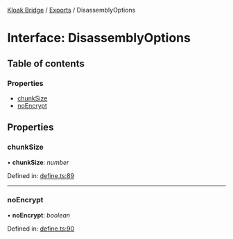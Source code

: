 [Kloak Bridge](../README.md) / [Exports](../modules.md) / DisassemblyOptions

# Interface: DisassemblyOptions

## Table of contents

### Properties

- [chunkSize](disassemblyoptions.md#chunksize)
- [noEncrypt](disassemblyoptions.md#noencrypt)

## Properties

### chunkSize

• **chunkSize**: *number*

Defined in: [define.ts:89](https://github.com/CoNET-project/kloak-bridge/blob/1725a9c/src/define.ts#L89)

___

### noEncrypt

• **noEncrypt**: *boolean*

Defined in: [define.ts:90](https://github.com/CoNET-project/kloak-bridge/blob/1725a9c/src/define.ts#L90)
